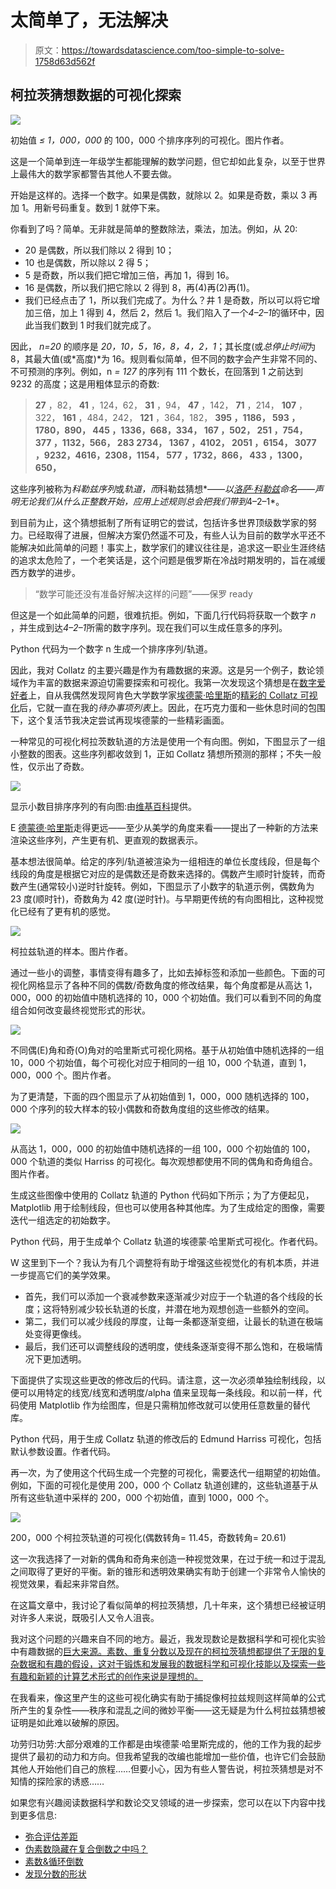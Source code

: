 # 太简单了，无法解决

> 原文：<https://towardsdatascience.com/too-simple-to-solve-1758d63d562f>

## 柯拉茨猜想数据的可视化探索

![](img/d7f7451b57020093ac9cefc88f9a25e6.png)

初始值 *≤ 1，000，000* 的 100，000 个排序序列的可视化。图片作者。

这是一个简单到连一年级学生都能理解的数学问题，但它却如此复杂，以至于世界上最伟大的数学家都警告其他人不要去做。

开始是这样的。选择一个数字。如果是偶数，就除以 2。如果是奇数，乘以 3 再加 1。用新号码重复。数到 1 就停下来。

你看到了吗？简单。无非就是简单的整数除法，乘法，加法。例如，从 20:

*   20 是偶数，所以我们除以 2 得到 10；
*   10 也是偶数，所以除以 2 得 5；
*   5 是奇数，所以我们把它增加三倍，再加 1，得到 16。
*   16 是偶数，所以我们把它除以 2 得到 8，再(4)再(2)再(1)。
*   我们已经点击了 1，所以我们完成了。为什么？井 1 是奇数，所以可以将它增加三倍，加上 1 得到 4，然后 2，然后 1。我们陷入了一个*4–2–1*的循环中，因此当我们数到 1 时我们就完成了。

因此， *n=20* 的顺序是 *20，10，5，16，8，4，2，1*；其长度(或*总停止时间*为 8，其最大值(或*高度)*为 16。规则看似简单，但不同的数字会产生非常不同的、不可预测的序列。例如，n *= 127* 的序列有 111 个数长，在回落到 1 之前达到 9232 的高度；这是用粗体显示的奇数:

> **27** ，82， **41** ，124，62， **31** ，94， **47** ，142， **71** ，214， **107** ，322， **161** ，484，242， **121** ，364，182， ****395** ，1186， **593** ，1780，890， **445** ，1336，668，334， **167** ，502， **251** ，754， **377** ，1132，566， **283** 2734， **1367** ，4102， **2051** ，6154， **3077** ，9232，4616，2308，1154， **577** ，1732，866， **433** ，1300，650，**

这些序列被称为*科勒兹序列*或*轨道，而*科勒兹猜想*——*以[洛萨·科勒兹](https://en.wikipedia.org/wiki/Lothar_Collatz)命名——声明无论我们从什么正整数开始，应用上述规则总会把我们带到*4–2–1*。

到目前为止，这个猜想抵制了所有证明它的尝试，包括许多世界顶级数学家的努力。已经取得了进展，但解决方案仍然遥不可及，有些人认为目前的数学水平还不能解决如此简单的问题！事实上，数学家们的建议往往是，追求这一职业生涯终结的追求太危险了，一个老笑话是，这个问题是俄罗斯在冷战时期发明的，旨在减缓西方数学的进步。

> “数学可能还没有准备好解决这样的问题”——保罗 ready

但这是一个如此简单的问题，很难抗拒。例如，下面几行代码将获取一个数字 *n* ，并生成到达*4–2–1*所需的数字序列。现在我们可以生成任意多的序列。

Python 代码为一个数字 n 生成一个排序序列/轨道。

因此，我对 Collatz 的主要兴趣是作为有趣数据的来源。这是另一个例子，数论领域作为丰富的数据来源迫切需要探索和可视化。我第一次发现这个猜想是在[数字爱好者](https://www.google.com/url?sa=t&rct=j&q=&esrc=s&source=web&cd=&ved=2ahUKEwjM6_iG7Jv3AhVRUMAKHfW6B7YQyCl6BAgDEAM&url=https%3A%2F%2Fwww.youtube.com%2Fwatch%3Fv%3D5mFpVDpKX70&usg=AOvVaw2Y4JAUxcrH4DFbbev4KGVe)上，自从我偶然发现阿肯色大学数学家[埃德蒙·哈里斯](https://maxwelldemon.com/edmund-harriss/)的[精彩的 Collatz 可视化](https://www.newscientist.com/article/2139238-mathematics-has-a-bad-hair-day/)后，它就一直在我的*待办事项列表*上。因此，在巧克力蛋和一些休息时间的包围下，这个复活节我决定尝试再现埃德蒙的一些精彩画面。

一种常见的可视化柯拉茨数轨道的方法是使用一个有向图。例如，下图显示了一组小整数的图表。这些序列都收敛到 1，正如 Collatz 猜想所预测的那样；不失一般性，仅示出了奇数。

![](img/cdeee56104ef204e5a3a26ac164b8fe3.png)

显示小数目排序序列的有向图:由[维基百科](https://commons.wikimedia.org/wiki/File:Collatz-graph-50-no27.svg)提供。

E [德蒙德·哈里斯](https://maxwelldemon.com/)走得更远——至少从美学的角度来看——提出了一种新的方法来渲染这些序列，产生更有机、更直观的数据表示。

基本想法很简单。给定的序列/轨道被渲染为一组相连的单位长度线段，但是每个线段的角度是根据它对应的是偶数还是奇数来选择的。偶数产生顺时针旋转，而奇数产生(通常较小)逆时针旋转。例如，下图显示了小数字的轨道示例，偶数角为 23 度(顺时针)，奇数角为 42 度(逆时针)。与早期更传统的有向图相比，这种视觉化已经有了更有机的感觉。

![](img/3c904a952dd0c9b838748bb8f72110ad.png)

柯拉兹轨道的样本。图片作者。

通过一些小的调整，事情变得有趣多了，比如去掉标签和添加一些颜色。下面的可视化网格显示了各种不同的偶数/奇数角度的修改结果，每个角度都是从高达 1，000，000 的初始值中随机选择的 10，000 个初始值。我们可以看到不同的角度组合如何改变最终视觉形式的形状。

![](img/1ec7312d9fb5012dd1aa18486d942d4b.png)

不同偶(E)角和奇(O)角对的哈里斯式可视化网格。基于从初始值中随机选择的一组 10，000 个初始值，每个可视化对应于相同的一组 10，000 个轨道，直到 1，000，000 个。图片作者。

为了更清楚，下面的四个图显示了从初始值到 1，000，000 随机选择的 100，000 个序列的较大样本的较小偶数和奇数角度组的这些修改的结果。

![](img/0aacb2c5575544899c830ad07ffb8291.png)

从高达 1，000，000 的初始值中随机选择的一组 100，000 个初始值的 100，000 个轨道的类似 Harriss 的可视化。每次观想都使用不同的偶角和奇角组合。图片作者。

生成这些图像中使用的 Collatz 轨道的 Python 代码如下所示；为了方便起见，Matplotlib 用于绘制线段，但也可以使用各种其他库。为了生成给定的图像，需要迭代一组选定的初始数字。

Python 代码，用于生成单个 Collatz 轨道的埃德蒙·哈里斯式可视化。作者代码。

W 这里到下一个？我认为有几个调整将有助于增强这些视觉化的有机本质，并进一步提高它们的美学效果。

*   首先，我们可以添加一个衰减参数来逐渐减少对应于一个轨道的各个线段的长度；这将特别减少较长轨道的长度，并潜在地为观想创造一些额外的空间。
*   第二，我们可以减少线段的厚度，让每一条都逐渐变细，让最长的轨道在极端处变得更像线。
*   最后，我们还可以调整线段的透明度，使线条逐渐变得不那么饱和，在极端情况下更加透明。

下面提供了实现这些更改的修改后的代码。请注意，这一次必须单独绘制线段，以便可以用特定的线宽/线宽和透明度/alpha 值来呈现每一条线段。和以前一样，代码使用 Matplotlib 作为绘图库，但是只需稍加修改就可以使用任意数量的替代库。

Python 代码，用于生成 Collatz 轨道的修改后的 Edmund Harriss 可视化，包括默认参数设置。作者代码。

再一次，为了使用这个代码生成一个完整的可视化，需要迭代一组期望的初始值。例如，下面的可视化是使用 200，000 个 Collatz 轨道创建的，这些轨道基于从所有这些轨道中采样的 200，000 个初始值，直到 1000，000 个。

![](img/7a96d1401f8efeec8d36cd7b9b027c2e.png)

200，000 个柯拉茨轨道的可视化(偶数转角= 11.45，奇数转角= 20.61)

这一次我选择了一对新的偶角和奇角来创造一种视觉效果，在过于统一和过于混乱之间取得了更好的平衡。新的锥形和透明效果确实有助于创建一个非常令人愉快的视觉效果，看起来非常自然。

在这篇文章中，我讨论了看似简单的柯拉茨猜想，几十年来，这个猜想已经被证明对许多人来说，既吸引人又令人沮丧。

我对这个问题的兴趣来自不同的地方。最近，我发现数论是数据科学和可视化实验中有趣数据的[巨大来源。素数、重复分数以及现在的柯拉茨猜想都提供了无限的复杂数据和有趣的假设，这对于锻炼和发展我的数据科学和可视化技能以及探索一些有趣和新颖的计算艺术形式的创作来说是理想的。](/discovering-the-shape-of-fractions-e9034ab0085c)

在我看来，像这里产生的这些可视化确实有助于捕捉像柯拉兹规则这样简单的公式所产生的复杂性——秩序和混乱之间的微妙平衡——这无疑是为什么柯拉兹猜想被证明是如此难以破解的原因。

功劳归功劳:大部分艰难的工作都是由埃德蒙·哈里斯完成的，他的工作为我的起步提供了最初的动力和方向。但我希望我的改编也能增加一些价值，也许它们会鼓励其他人开始他们自己的旅程……但要小心，因为有些人警告说，柯拉茨猜想是对不知情的探险家的诱惑……

如果您有兴趣阅读数据科学和数论交叉领域的进一步探索，您可以在以下内容中找到更多信息:

*   [弥合评估差距](/bridging-the-evaluation-gap-5e8af3e16ff0)
*   [伪素数隐藏在复合倒数之中吗？](/are-pseudoprimes-hiding-out-among-the-composite-reciprocals-c8952cfe1ab4)
*   [素数&循环倒数](/prime-fractions-cyclic-reciprocals-b1074f6ebc3b)
*   [发现分数的形状](/discovering-the-shape-of-fractions-e9034ab0085c)